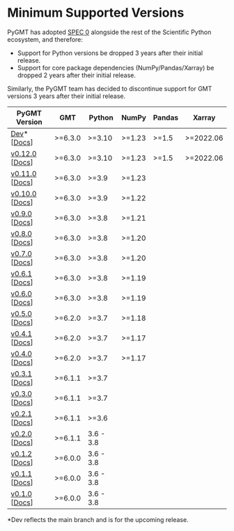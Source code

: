 # Minimum Supported Versions

PyGMT has adopted [SPEC 0](https://scientific-python.org/specs/spec-0000/) alongside the
rest of the Scientific Python ecosystem, and therefore:

- Support for Python versions be dropped 3 years after their initial release.
- Support for core package dependencies (NumPy/Pandas/Xarray) be dropped 2 years after
  their initial release.

Similarly, the PyGMT team has decided to discontinue support for GMT versions 3 years
after their initial release.

| PyGMT Version | GMT | Python | NumPy | Pandas | Xarray |
|---|---|---|---|---|---|
| [Dev][]* [[Docs][Docs Dev]] | >=6.3.0 | >=3.10 | >=1.23 | >=1.5 | >=2022.06 |
| [v0.12.0][] [[Docs][Docs v0.12.0]] | >=6.3.0 | >=3.10 | >=1.23 | >=1.5 | >=2022.06 |
| [v0.11.0][] [[Docs][Docs v0.11.0]] | >=6.3.0 | >=3.9 | >=1.23 |  |  |
| [v0.10.0][] [[Docs][Docs v0.10.0]] | >=6.3.0 | >=3.9 | >=1.22 |  |  |
| [v0.9.0][] [[Docs][Docs v0.9.0]] | >=6.3.0 | >=3.8 | >=1.21 |  |  |
| [v0.8.0][] [[Docs][Docs v0.8.0]] | >=6.3.0 | >=3.8 | >=1.20 |  |  |
| [v0.7.0][] [[Docs][Docs v0.7.0]] | >=6.3.0 | >=3.8 | >=1.20 |  |  |
| [v0.6.1][] [[Docs][Docs v0.6.1]] | >=6.3.0 | >=3.8 | >=1.19 |  |  |
| [v0.6.0][] [[Docs][Docs v0.6.0]] | >=6.3.0 | >=3.8 | >=1.19 |  |  |
| [v0.5.0][] [[Docs][Docs v0.5.0]] | >=6.2.0 | >=3.7 | >=1.18 |  |  |
| [v0.4.1][] [[Docs][Docs v0.4.1]] | >=6.2.0 | >=3.7 | >=1.17 |  |  |
| [v0.4.0][] [[Docs][Docs v0.4.0]] | >=6.2.0 | >=3.7 | >=1.17 |  |  |
| [v0.3.1][] [[Docs][Docs v0.3.1]] | >=6.1.1 | >=3.7 |  |  |  |
| [v0.3.0][] [[Docs][Docs v0.3.0]] | >=6.1.1 | >=3.7 |  |  |  |
| [v0.2.1][] [[Docs][Docs v0.2.1]] | >=6.1.1 | >=3.6 |  |  |  |
| [v0.2.0][] [[Docs][Docs v0.2.0]] | >=6.1.1 | 3.6 - 3.8 |  |  |  |
| [v0.1.2][] [[Docs][Docs v0.1.2]] | >=6.0.0 | 3.6 - 3.8 |  |  |  |
| [v0.1.1][] [[Docs][Docs v0.1.1]] | >=6.0.0 | 3.6 - 3.8 |  |  |  |
| [v0.1.0][] [[Docs][Docs v0.1.0]] | >=6.0.0 | 3.6 - 3.8 |  |  |  |

*Dev reflects the main branch and is for the upcoming release.

[Dev]: https://github.com/GenericMappingTools/pygmt/milestones
[v0.12.0]: https://github.com/GenericMappingTools/pygmt/releases/tag/v0.12.0
[v0.11.0]: https://github.com/GenericMappingTools/pygmt/releases/tag/v0.11.0
[v0.10.0]: https://github.com/GenericMappingTools/pygmt/releases/tag/v0.10.0
[v0.9.0]: https://github.com/GenericMappingTools/pygmt/releases/tag/v0.9.0
[v0.8.0]: https://github.com/GenericMappingTools/pygmt/releases/tag/v0.8.0
[v0.7.0]: https://github.com/GenericMappingTools/pygmt/releases/tag/v0.7.0
[v0.6.1]: https://github.com/GenericMappingTools/pygmt/releases/tag/v0.6.1
[v0.6.0]: https://github.com/GenericMappingTools/pygmt/releases/tag/v0.6.0
[v0.5.0]: https://github.com/GenericMappingTools/pygmt/releases/tag/v0.5.0
[v0.4.1]: https://github.com/GenericMappingTools/pygmt/releases/tag/v0.4.1
[v0.4.0]: https://github.com/GenericMappingTools/pygmt/releases/tag/v0.4.0
[v0.3.1]: https://github.com/GenericMappingTools/pygmt/releases/tag/v0.3.1
[v0.3.0]: https://github.com/GenericMappingTools/pygmt/releases/tag/v0.3.0
[v0.2.1]: https://github.com/GenericMappingTools/pygmt/releases/tag/v0.2.1
[v0.2.0]: https://github.com/GenericMappingTools/pygmt/releases/tag/v0.2.0
[v0.1.2]: https://github.com/GenericMappingTools/pygmt/releases/tag/v0.1.2
[v0.1.1]: https://github.com/GenericMappingTools/pygmt/releases/tag/v0.1.1
[v0.1.0]: https://github.com/GenericMappingTools/pygmt/releases/tag/v0.1.0

[Docs Dev]: https://www.pygmt.org/dev
[Docs v0.12.0]: https://www.pygmt.org/v0.12.0
[Docs v0.11.0]: https://www.pygmt.org/v0.11.0
[Docs v0.10.0]: https://www.pygmt.org/v0.10.0
[Docs v0.9.0]: https://www.pygmt.org/v0.9.0
[Docs v0.8.0]: https://www.pygmt.org/v0.8.0
[Docs v0.7.0]: https://www.pygmt.org/v0.7.0
[Docs v0.6.1]: https://www.pygmt.org/v0.6.1
[Docs v0.6.0]: https://www.pygmt.org/v0.6.0
[Docs v0.5.0]: https://www.pygmt.org/v0.5.0
[Docs v0.4.1]: https://www.pygmt.org/v0.4.1
[Docs v0.4.0]: https://www.pygmt.org/v0.4.0
[Docs v0.3.1]: https://www.pygmt.org/v0.3.1
[Docs v0.3.0]: https://www.pygmt.org/v0.3.0
[Docs v0.2.1]: https://www.pygmt.org/v0.2.1
[Docs v0.2.0]: https://www.pygmt.org/v0.2.0
[Docs v0.1.2]: https://www.pygmt.org/v0.1.2
[Docs v0.1.1]: https://www.pygmt.org/v0.1.1
[Docs v0.1.0]: https://www.pygmt.org/v0.1.0
